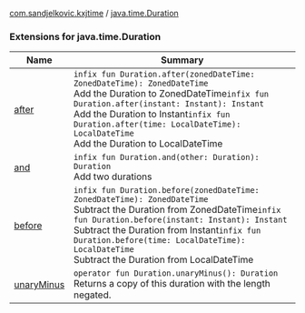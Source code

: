 [com.sandjelkovic.kxjtime](../index.md) / [java.time.Duration](./index.md)

### Extensions for java.time.Duration

| Name | Summary |
|---|---|
| [after](after.md) | `infix fun Duration.after(zonedDateTime: ZonedDateTime): ZonedDateTime`<br>Add the Duration to ZonedDateTime`infix fun Duration.after(instant: Instant): Instant`<br>Add the Duration to Instant`infix fun Duration.after(time: LocalDateTime): LocalDateTime`<br>Add the Duration to LocalDateTime |
| [and](and.md) | `infix fun Duration.and(other: Duration): Duration`<br>Add two durations |
| [before](before.md) | `infix fun Duration.before(zonedDateTime: ZonedDateTime): ZonedDateTime`<br>Subtract the Duration from ZonedDateTime`infix fun Duration.before(instant: Instant): Instant`<br>Subtract the Duration from Instant`infix fun Duration.before(time: LocalDateTime): LocalDateTime`<br>Subtract the Duration from LocalDateTime |
| [unaryMinus](unary-minus.md) | `operator fun Duration.unaryMinus(): Duration`<br>Returns a copy of this duration with the length negated. |
